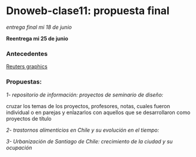 # Dnoweb-clase11: propuesta final

*entrega final mi 18 de junio*

**Reentrega mi 25 de junio**

### Antecedentes 
[Reuters graphics](https://www.reuters.com/graphics/)


### Propuestas:
*1- repositorio de información: proyectos de seminario de diseño:*

cruzar los temas de los proyectos, profesores, notas, cuales fueron individual o en parejas y enlazarlos con aquellos que se desarrollaron como proyectos de título

*2- trastornos alimenticios en Chile y su evolución en el tiempo:*


*3- Urbanización de Santiago de Chile: crecimiento de la ciudad y su ocupación*

